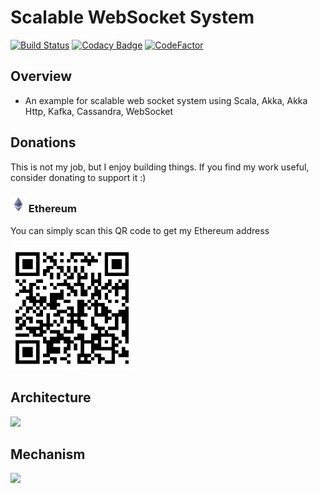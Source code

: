 # Scalable WebSocket System
[![Build Status](https://travis-ci.org/joumenharzli/scalable-websocket-system.svg?branch=master)](https://travis-ci.org/joumenharzli/scalable-websocket-system)
[![Codacy Badge](https://api.codacy.com/project/badge/Grade/6f9d190b49f840ba8e2255c3edbe9fd0)](https://www.codacy.com/app/harzli.joumen/scalable-websocket-system?utm_source=github.com&amp;utm_medium=referral&amp;utm_content=joumenharzli/scalable-websocket-system&amp;utm_campaign=Badge_Grade)
[![CodeFactor](https://www.codefactor.io/repository/github/joumenharzli/scalable-websocket-system/badge)](https://www.codefactor.io/repository/github/joumenharzli/scalable-websocket-system)

## Overview
* An example for scalable web socket system using Scala, Akka, Akka Http, Kafka, Cassandra, WebSocket

## Donations
This is not my job, but I enjoy building things. If you find my work useful, consider donating to support it :)
### <img alt="Image of Ethereum" width="25" height="25" src="https://github.com/joumenharzli/donations/blob/main/Ethereum-icon.png?raw=true"> Ethereum
You can simply scan this QR code to get my Ethereum address

<img alt="My QR Code" width="200" height="200" src="https://github.com/joumenharzli/donations/blob/main/ethereum.png?raw=true">

## Architecture
<img src="https://i.ibb.co/W5GzgXQ/Image1.png" />

## Mechanism
<img src="https://i.ibb.co/j8zBGw7/Image2.png" />


